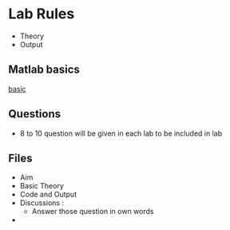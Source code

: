 # Lab Rules

- Theory
- Output

## Matlab basics

[basic](basics.m)

## Questions

- 8 to 10 question will be given in each lab to be included in lab

## Files

- Aim
- Basic Theory
- Code and Output
- Discussions :
	- Answer those question in own words
-


